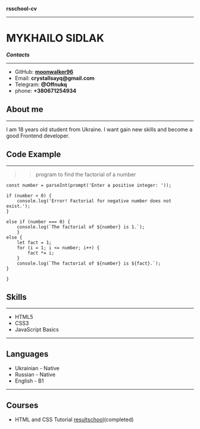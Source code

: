 __rsschool-cv__
___
# MYKHAILO SIDLAK
***Contacts***
*****
* GitHub: [__moonwalker96__](https://github.com/moonwalker96)
* Email: __crystallsayq@gmail.com__
* Telegram: __@Offnukq__
* phone: __+380671254934__
## About me
___
I am 18 years old student from Ukraine. I want gain new skills and become a good Frontend developer.
## Code Example
___

>>program to find the factorial of a number

```
const number = parseInt(prompt('Enter a positive integer: '));

if (number < 0) {
    console.log('Error! Factorial for negative number does not exist.');
}

else if (number === 0) {
    console.log(`The factorial of ${number} is 1.`);
    }
else {
    let fact = 1;
    for (i = 1; i <= number; i++) {
        fact *= i;
    }
    console.log(`The factorial of ${number} is ${fact}.`);
}
 
}
```
## Skills
____
* HTML5
* CSS3
* JavaScript Basics
___
## Languages
+ Ukrainian - Native
+ Russian - Native
+ English - B1
___
## Courses
* HTML and CSS Tutorial [resultschool](https://result.school/)(completed)
